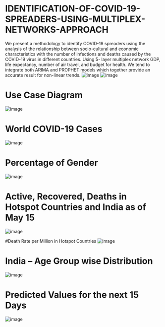 # IDENTIFICATION-OF-COVID-19-SPREADERS-USING-MULTIPLEX-NETWORKS-APPROACH

We present a methodology to identify COVID-19 spreaders using the analysis of the 
relationship between socio-cultural and economic characteristics with the number of 
infections and deaths caused by the COVID-19 virus in different countries. Using 5-
layer multiplex network GDP, life expectancy, number of air travel, and budget for 
health.
We tend to integrate both ARIMA and PROPHET models which together provide an accurate result for non-linear trends.
![image](https://user-images.githubusercontent.com/53271193/222927691-00852903-3c5b-4c7d-929f-f651e95fd145.png)
![image](https://user-images.githubusercontent.com/53271193/222927703-d4ae8e83-c400-4d27-974d-d904f7e9014a.png)

# Use Case Diagram

![image](https://user-images.githubusercontent.com/53271193/222927720-04cb66f9-5567-4a71-9bef-1aa88e58dc5c.png)

# World COVID-19 Cases
![image](https://user-images.githubusercontent.com/53271193/222927735-69c96833-96c7-495e-b536-78a855ebf840.png)

# Percentage of Gender
![image](https://user-images.githubusercontent.com/53271193/222927762-a98064e6-05a7-444c-844c-f315b3d182f4.png)
# Active, Recovered, Deaths in Hotspot Countries and India as of May 15
![image](https://user-images.githubusercontent.com/53271193/222927780-bdd65b91-d649-45e3-bfa6-9c15d657d7c4.png)

#Death Rate per Million in Hotspot Countries
![image](https://user-images.githubusercontent.com/53271193/222927789-1357c6d6-3008-47ce-85f3-7392522ae8f2.png)

# India – Age Group wise Distribution
![image](https://user-images.githubusercontent.com/53271193/222927796-337c82cb-c2e6-4109-97ec-08ab5b39a90b.png)

# Predicted Values for the next 15 Days
![image](https://user-images.githubusercontent.com/53271193/222927811-b9228aab-e208-4f4c-82d7-4c6b44a49a83.png)

